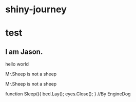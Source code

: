 # shiny-journey


# test

## I am Jason.


hello world

Mr.Sheep is not a sheep

Mr.Sheep is not a sheep

function Sleep(){
    bed.Lay();
    eyes.Close();
} //By EngineDog


